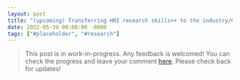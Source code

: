 ```yaml
---
layout: post
title: "(upcoming) Transferring HRI research skills++ to the industry/Getting started at work"
date: 2022-05-30 00:00:00 -0800
tags: ["#placeholder", "#research"]
---
```


> This post is in work-in-progress.
> Any feedback is welcomed!
> You can check the progress and leave your comment [here](https://github.com/mjyc/mjyc.github.io/pull/9).
> Please check back for updates!
